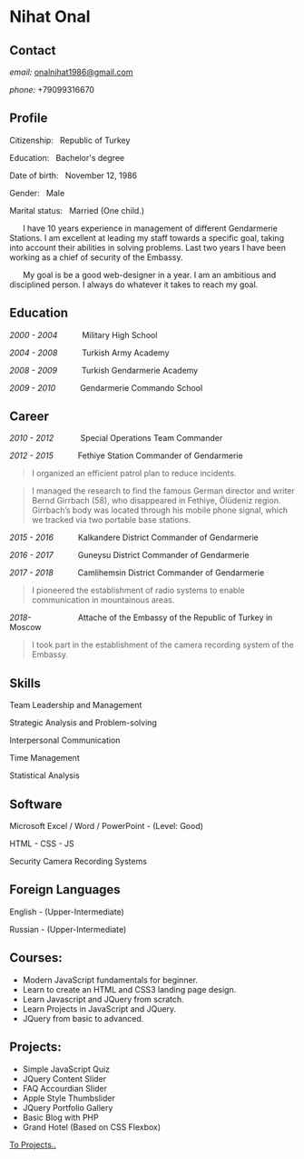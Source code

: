 # **Nihat Onal**

## **Contact**

*email:* onalnihat1986@gmail.com

*phone:* +79099316670

## **Profile**
Citizenship:&nbsp; &nbsp;Republic of Turkey

Education:&nbsp; &nbsp;Bachelor's degree

Date of birth:&nbsp; &nbsp;November 12, 1986

Gender:&nbsp; &nbsp;Male

Marital status:&nbsp; &nbsp;Married (One child.)

&nbsp; &nbsp; &nbsp; I have 10 years experience in management of different Gendarmerie Stations. I am excellent at leading my staff towards a specific goal, taking into account their abilities in solving problems. Last two years I have been working as a chief of security of the Embassy. 

&nbsp; &nbsp; &nbsp; My goal is be a good web-designer in a year. I am an ambitious and disciplined person. I always do whatever it takes to reach my goal.  

## **Education**

*2000 - 2004*&nbsp; &nbsp; &nbsp; &nbsp; &nbsp; &nbsp;Military High School

*2004 - 2008*&nbsp; &nbsp; &nbsp; &nbsp; &nbsp; &nbsp;Turkish Army Academy

*2008 - 2009*&nbsp; &nbsp; &nbsp; &nbsp; &nbsp; &nbsp;Turkish Gendarmerie Academy

*2009 - 2010*&nbsp; &nbsp; &nbsp; &nbsp; &nbsp; &nbsp;Gendarmerie Commando School

## **Career**

*2010 - 2012*&nbsp; &nbsp; &nbsp; &nbsp; &nbsp; &nbsp; Special Operations Team Commander

*2012 - 2015*&nbsp; &nbsp; &nbsp; &nbsp; &nbsp; &nbsp;Fethiye Station Commander of Gendarmerie
> I organized an efficient patrol plan to reduce incidents.

> I managed the research to find the famous German director and writer Bernd Girrbach (58), who disappeared in Fethiye, Ölüdeniz region. Girrbach’s body was located through his mobile phone signal, which we tracked via two portable base stations. 


*2015 - 2016*&nbsp; &nbsp; &nbsp; &nbsp; &nbsp; &nbsp;Kalkandere District Commander of Gendarmerie

*2016 - 2017*&nbsp; &nbsp; &nbsp; &nbsp; &nbsp; &nbsp;Guneysu District Commander of Gendarmerie

*2017 - 2018*&nbsp; &nbsp; &nbsp; &nbsp; &nbsp; &nbsp;Camlihemsin District Commander of Gendarmerie
> I pioneered the establishment of radio systems to enable communication in mountainous areas.

*2018-*&nbsp; &nbsp; &nbsp; &nbsp; &nbsp;&nbsp;&nbsp; &nbsp; &nbsp; &nbsp; &nbsp; &nbsp;Attache of the Embassy of the Republic of Turkey in Moscow

> I took part in the establishment of the camera recording system of the Embassy.

## **Skills**

Team Leadership and Management

Strategic Analysis and Problem-solving

Interpersonal Communication 

Time Management 

Statistical Analysis

## **Software**

Microsoft Excel / Word / PowerPoint - (Level: Good)

HTML - CSS - JS

Security Camera Recording Systems

## **Foreign Languages**

English - (Upper-Intermediate)

Russian - (Upper-Intermediate)


## **Courses:** 
-  Modern JavaScript fundamentals for beginner.
-  Learn to create an HTML and CSS3 landing page design.
-  Learn Javascript and JQuery from scratch.
-  Learn Projects in JavaScript and JQuery.
-  JQuery from basic to advanced.

## **Projects:**
-  Simple JavaScript Quiz
-  JQuery Content Slider
-  FAQ Accourdian Slider
-  Apple Style Thumbslider
-  JQuery Portfolio Gallery
-  Basic Blog with PHP
-  Grand Hotel (Based on CSS Flexbox)

[To Projects..](https://github.com/nihatonal/My-Projects) 